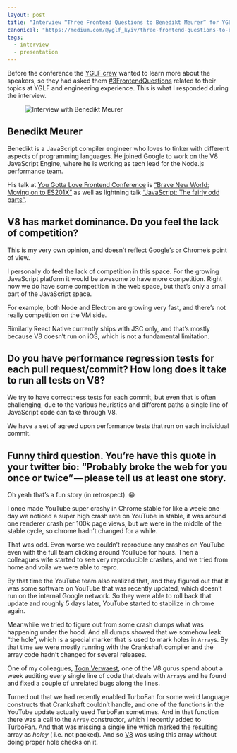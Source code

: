 ```yaml
---
layout: post
title: "Interview “Three Frontend Questions to Benedikt Meurer” for YGLF Kyiv 2018"
canonical: "https://medium.com/@yglf_kyiv/three-frontend-questions-to-benedikt-meurer-52046667ff74"
tags:
  - interview
  - presentation
---
```


Before the conference the [YGLF crew](http://yglf.com.ua) wanted to learn more about the speakers, so they had asked them [#3FrontendQuestions](https://twitter.com/hashtag/3FrontendQuestions) related to their topics at YGLF and engineering experience. This is what I responded during the interview.

<figure>
  <img src="/images/2018/yglf-interview-20180510.jpg"
       srcset="/images/2018/yglf-interview-20180510.jpg, /images/2018/yglf-interview-20180510@2x.jpg 2x"
       title="Interview with Benedikt Meurer"
       alt="Interview with Benedikt Meurer">
</figure>


## Benedikt Meurer

Benedikt is a JavaScript compiler engineer who loves to tinker with different aspects of programming languages. He joined Google to work on the V8 JavaScript Engine, where he is working as tech lead for the Node.js performance team.

His talk at [You Gotta Love Frontend Conference](http://yglf.com.ua) is [“Brave New World: Moving on to ES201X”](http://yglf.com.ua/schedule/#Benedikt-Meurer-25-14-00) as well as lightning talk [“JavaScript: The fairly odd parts”](http://yglf.com.ua/schedule/#Benedikt-Meurer-24-16-30).


## V8 has market dominance. Do you feel the lack of competition?

This is my very own opinion, and doesn’t reflect Google’s or Chrome’s point of view.

I personally do feel the lack of competition in this space. For the growing JavaScript platform it would be awesome to have more competition. Right now we do have some competition in the web space, but that’s only a small part of the JavaScript space.

For example, both Node and Electron are growing very fast, and there’s not really competition on the VM side.

Similarly React Native currently ships with JSC only, and that’s mostly because V8 doesn’t run on iOS, which is not a fundamental limitation.


## Do you have performance regression tests for each pull request/commit? How long does it take to run all tests on V8?

We try to have correctness tests for each commit, but even that is often challenging, due to the various heuristics and different paths a single line of JavaScript code can take through V8.

We have a set of agreed upon performance tests that run on each individual commit.


## Funny third question. You’re have this quote in your twitter bio: “Probably broke the web for you once or twice” — please tell us at least one story.

Oh yeah that’s a fun story (in retrospect). 😁

I once made YouTube super crashy in Chrome stable for like a week: one day we noticed a super high crash rate on YouTube in stable, it was around one renderer crash per 100k page views, but we were in the middle of the stable cycle, so chrome hadn’t changed for a while.

That was odd. Even worse we couldn’t reproduce any crashes on YouTube even with the full team clicking around YouTube for hours. Then a colleagues wife started to see very reproducible crashes, and we tried from home and voila we were able to repro.

By that time the YouTube team also realized that, and they figured out that it was some software on YouTube that was recently updated, which doesn’t run on the internal Google network. So they were able to roll back that update and roughly 5 days later, YouTube started to stabilize in chrome again.

Meanwhile we tried to figure out from some crash dumps what was happening under the hood. And all dumps showed that we somehow leak “the hole”, which is a special marker that is used to mark holes in `Array`s. By that time we were mostly running with the Crankshaft compiler and the array code hadn’t changed for several releases.

One of my colleagues, [Toon Verwaest](https://twitter.com/tverwaes), one of the V8 gurus spend about a week auditing every single line of code that deals with `Array`s and he found and fixed a couple of unrelated bugs along the lines.

Turned out that we had recently enabled TurboFan for some weird language constructs that Crankshaft couldn’t handle, and one of the functions in the YouTube update actually used TurboFan sometimes. And in that function there was a call to the `Array` constructor, which I recently added to TurboFan. And that was missing a single line which marked the resulting array as *holey* ( i.e. not packed). And so [V8](https://v8.dev) was using this array without doing proper hole checks on it.
